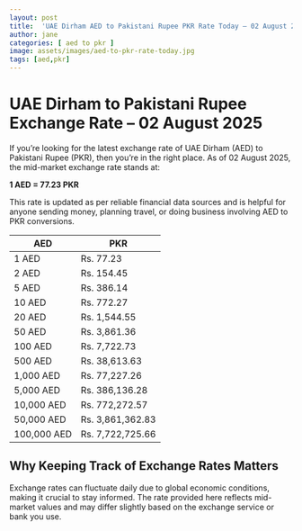 ```yaml
---
layout: post
title:  'UAE Dirham AED to Pakistani Rupee PKR Rate Today – 02 August 2025'
author: jane
categories: [ aed to pkr ]
image: assets/images/aed-to-pkr-rate-today.jpg
tags: [aed,pkr]
---
```


# UAE Dirham to Pakistani Rupee Exchange Rate – 02 August 2025

If you’re looking for the latest exchange rate of UAE Dirham (AED) to Pakistani Rupee (PKR), then you’re in the right place. As of 02 August 2025, the mid-market exchange rate stands at:

**1 AED = 77.23 PKR**

This rate is updated as per reliable financial data sources and is helpful for anyone sending money, planning travel, or doing business involving AED to PKR conversions.

| AED | PKR |
| --- | --- |
| 1 AED | Rs. 77.23 |
| 2 AED | Rs. 154.45 |
| 5 AED | Rs. 386.14 |
| 10 AED | Rs. 772.27 |
| 20 AED | Rs. 1,544.55 |
| 50 AED | Rs. 3,861.36 |
| 100 AED | Rs. 7,722.73 |
| 500 AED | Rs. 38,613.63 |
| 1,000 AED | Rs. 77,227.26 |
| 5,000 AED | Rs. 386,136.28 |
| 10,000 AED | Rs. 772,272.57 |
| 50,000 AED | Rs. 3,861,362.83 |
| 100,000 AED | Rs. 7,722,725.66 |


## Why Keeping Track of Exchange Rates Matters

Exchange rates can fluctuate daily due to global economic conditions, making it crucial to stay informed. The rate provided here reflects mid-market values and may differ slightly based on the exchange service or bank you use.
